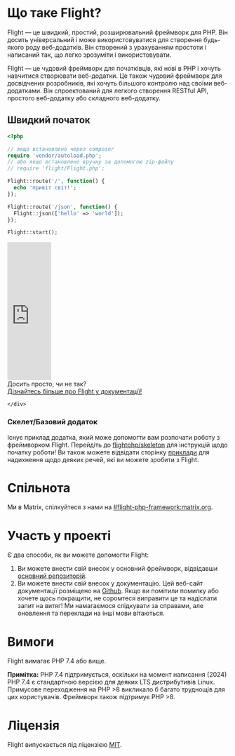 # Що таке Flight?

Flight — це швидкий, простий, розширювальний фреймворк для PHP. Він досить універсальний і може використовуватися для створення будь-якого роду веб-додатків. Він створений з урахуванням простоти і написаний так, що легко зрозуміти і використовувати.

Flight — це чудовий фреймворк для початківців, які нові в PHP і хочуть навчитися створювати веб-додатки. Це також чудовий фреймворк для досвідчених розробників, які хочуть більшого контролю над своїми веб-додатками. Він спроектований для легкого створення RESTful API, простого веб-додатку або складного веб-додатку.

## Швидкий початок

```php
<?php

// якщо встановлено через composer
require 'vendor/autoload.php';
// або якщо встановлено вручну за допомогою zip-файлу
// require 'flight/Flight.php';

Flight::route('/', function() {
  echo 'привіт світ!';
});

Flight::route('/json', function() {
  Flight::json(['hello' => 'world']);
});

Flight::start();
```

<div class="flight-block-video">
  <div class="row">
    <div class="col-12 col-md-6 position-relative video-wrapper">
      <iframe class="video-bg" width="100vw" height="315" src="https://www.youtube.com/embed/VCztp1QLC2c?si=W3fSWEKmoCIlC7Z5" title="YouTube video player" frameborder="0" allow="accelerometer; autoplay; clipboard-write; encrypted-media; gyroscope; picture-in-picture; web-share" allowfullscreen></iframe>
    </div>
    <div class="col-12 col-md-6 text-center mt-5 pt-5">
      <span class="fligth-title-video">Досить просто, чи не так?</span>
      <br>
      <a href="https://docs.flightphp.com/learn">Дізнайтесь більше про Flight у документації!</a>

    </div>
  </div>
</div>

### Скелет/Базовий додаток

Існує приклад додатка, який може допомогти вам розпочати роботу з фреймворком Flight. Перейдіть до [flightphp/skeleton](https://github.com/flightphp/skeleton) для інструкцій щодо початку роботи! Ви також можете відвідати сторінку [приклади](examples) для надихнення щодо деяких речей, які ви можете зробити з Flight.

# Спільнота

Ми в Matrix, спілкуйтеся з нами на [#flight-php-framework:matrix.org](https://matrix.to/#/#flight-php-framework:matrix.org).

# Участь у проекті

Є два способи, як ви можете допомогти Flight: 

1. Ви можете внести свій внесок у основний фреймворк, відвідавши [основний репозиторій](https://github.com/flightphp/core). 
1. Ви можете внести свій внесок у документацію. Цей веб-сайт документації розміщено на [Github](https://github.com/flightphp/docs). Якщо ви помітили помилку або хочете щось покращити, не соромтеся виправити це та надіслати запит на витяг! Ми намагаємося слідкувати за справами, але оновлення та переклади на інші мови вітаються.

# Вимоги

Flight вимагає PHP 7.4 або вище.

**Примітка:** PHP 7.4 підтримується, оскільки на момент написання (2024) PHP 7.4 є стандартною версією для деяких LTS дистрибутивів Linux. Примусове переходження на PHP >8 викликало б багато труднощів для цих користувачів. Фреймворк також підтримує PHP >8.

# Ліцензія

Flight випускається під ліцензією [MIT](https://github.com/flightphp/core/blob/master/LICENSE).